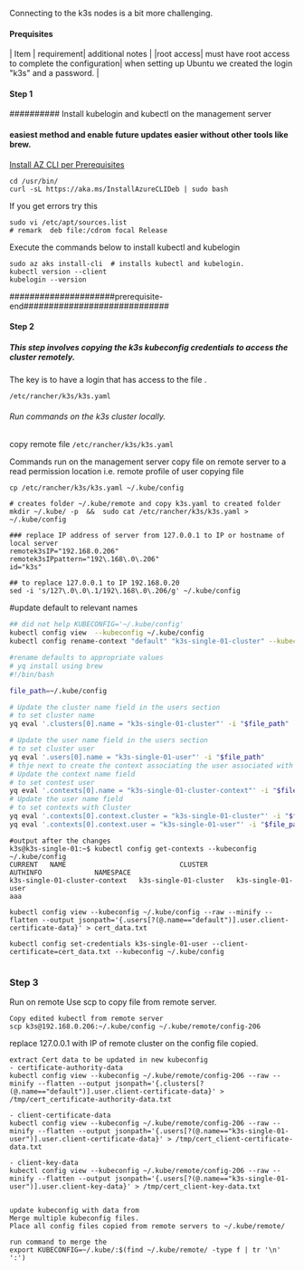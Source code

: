 
Connecting to the k3s nodes is a bit more challenging.


#### Prequisites

| Item | requirement| additional notes |
|root access| must have root access to complete the configuration| when setting up Ubuntu we created the login "k3s" and a password. |

#### Step 1 
########## Install kubelogin and kubectl on the management server
#### easiest method and enable future updates easier without other tools like brew. 
[Install AZ CLI per Prerequisites](https://learn.microsoft.com/en-us/cli/azure/install-azure-cli-linux?pivots=apt)

```
cd /usr/bin/
curl -sL https://aka.ms/InstallAzureCLIDeb | sudo bash
```
If you get errors try this 
```
sudo vi /etc/apt/sources.list
# remark  deb file:/cdrom focal Release
```

Execute the commands below to install kubectl and kubelogin

```
sudo az aks install-cli  # installs kubectl and kubelogin.
kubectl version --client
kubelogin --version
```


#####################prerequisite-end#############################

#### Step 2
##### This step involves copying the k3s kubeconfig credentials to access the cluster remotely.

The key is to have a login that has access to the file .
```
/etc/rancher/k3s/k3s.yaml
```

######  Run commands on the k3s cluster locally.


copy remote file `/etc/rancher/k3s/k3s.yaml` 


Commands run on the management server 
copy file on remote server to a read permission location i.e. remote profile of user copying file
```
cp /etc/rancher/k3s/k3s.yaml ~/.kube/config
 
# creates folder ~/.kube/remote and copy k3s.yaml to created folder
mkdir ~/.kube/ -p  &&  sudo cat /etc/rancher/k3s/k3s.yaml > ~/.kube/config

### replace IP address of server from 127.0.0.1 to IP or hostname of local server
remotek3sIP="192.168.0.206"
remotek3sIPpattern="192\.168\.0\.206"
id="k3s"

## to replace 127.0.0.1 to IP 192.168.0.20    
sed -i 's/127\.0\.0\.1/192\.168\.0\.206/g' ~/.kube/config  

```

#update default to relevant names
``` bash
## did not help KUBECONFIG='~/.kube/config'
kubectl config view  --kubeconfig ~/.kube/config
kubectl config rename-context "default" "k3s-single-01-cluster" --kubeconfig ~/.kube/config

#rename defaults to appropriate values 
# yq install using brew
#!/bin/bash

file_path=~/.kube/config

# Update the cluster name field in the users section
# to set cluster name
yq eval '.clusters[0].name = "k3s-single-01-cluster"' -i "$file_path"

# Update the user name field in the users section
# to set cluster user
yq eval '.users[0].name = "k3s-single-01-user"' -i "$file_path"
# thje next to create the context associating the user associated with the cluster
# Update the context name field
# to set contest user
yq eval '.contexts[0].name = "k3s-single-01-cluster-context"' -i "$file_path"
# Update the user name field
# to set contexts with Cluster 
yq eval '.contexts[0].context.cluster = "k3s-single-01-cluster"' -i "$file_path"
yq eval '.contexts[0].context.user = "k3s-single-01-user"' -i "$file_path"

```

```
#output after the changes
k3s@k3s-single-01:~$ kubectl config get-contexts --kubeconfig ~/.kube/config
CURRENT   NAME                            CLUSTER                 AUTHINFO             NAMESPACE
k3s-single-01-cluster-context   k3s-single-01-cluster   k3s-single-01-user
aaa

```


```
kubectl config view --kubeconfig ~/.kube/config --raw --minify --flatten --output jsonpath='{.users[?(@.name=="default")].user.client-certificate-data}' > cert_data.txt

kubectl config set-credentials k3s-single-01-user --client-certificate=cert_data.txt --kubeconfig ~/.kube/config


```

### Step 3

Run on remote
Use scp to copy file from remote server.
```
Copy edited kubectl from remote server
scp k3s@192.168.0.206:~/.kube/config ~/.kube/remote/config-206

```



replace 127.0.0.1 with IP of remote cluster on the config file copied.

```
extract Cert data to be updated in new kubeconfig
- certificate-authority-data
kubectl config view --kubeconfig ~/.kube/remote/config-206 --raw --minify --flatten --output jsonpath='{.clusters[?(@.name=="default")].user.client-certificate-data}' > /tmp/cert_certificate-authority-data.txt

- client-certificate-data
kubectl config view --kubeconfig ~/.kube/remote/config-206 --raw --minify --flatten --output jsonpath='{.users[?(@.name=="k3s-single-01-user")].user.client-certificate-data}' > /tmp/cert_client-certificate-data.txt

- client-key-data
kubectl config view --kubeconfig ~/.kube/remote/config-206 --raw --minify --flatten --output jsonpath='{.users[?(@.name=="k3s-single-01-user")].user.client-key-data}' > /tmp/cert_client-key-data.txt
 
```


```
update kubeconfig with data from 
Merge multiple kubeconfig files.
Place all config files copied from remote servers to ~/.kube/remote/

run command to merge the 
export KUBECONFIG=~/.kube/:$(find ~/.kube/remote/ -type f | tr '\n' ':')


```
